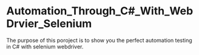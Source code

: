 # Automation_Through_C#_With_WebDrvier_Selenium

The purpose of this poroject is to show you the perfect automation testing in C# with selenium webdriver.
